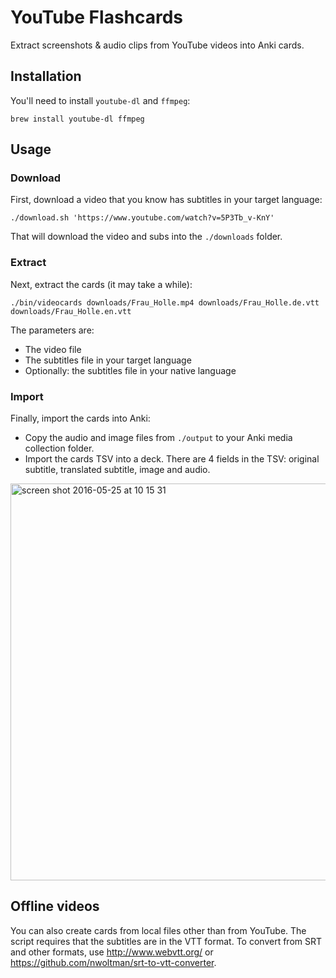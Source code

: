# YouTube Flashcards

Extract screenshots & audio clips from YouTube videos into Anki cards.

## Installation
You'll need to install `youtube-dl` and `ffmpeg`:

```
brew install youtube-dl ffmpeg
```

## Usage

### Download
First, download a video that you know has subtitles in your target language:

```
./download.sh 'https://www.youtube.com/watch?v=5P3Tb_v-KnY'
```

That will download the video and subs into the `./downloads` folder.

### Extract
Next, extract the cards (it may take a while):

```
./bin/videocards downloads/Frau_Holle.mp4 downloads/Frau_Holle.de.vtt downloads/Frau_Holle.en.vtt
```

The parameters are:
 * The video file
 * The subtitles file in your target language
 * Optionally: the subtitles file in your native language

### Import
Finally, import the cards into Anki:
 * Copy the audio and image files from `./output` to your Anki media collection folder.
 * Import the cards TSV into a deck. There are 4 fields in the TSV: original subtitle, translated subtitle, image and audio.

<img width="635" alt="screen shot 2016-05-25 at 10 15 31" src="https://cloud.githubusercontent.com/assets/381895/15532887/455f63d6-2262-11e6-8533-8db8fad228a7.png">

## Offline videos
You can also create cards from local files other than from YouTube. The script requires that the subtitles are in the VTT format. To convert from SRT and other formats, use http://www.webvtt.org/ or https://github.com/nwoltman/srt-to-vtt-converter.
